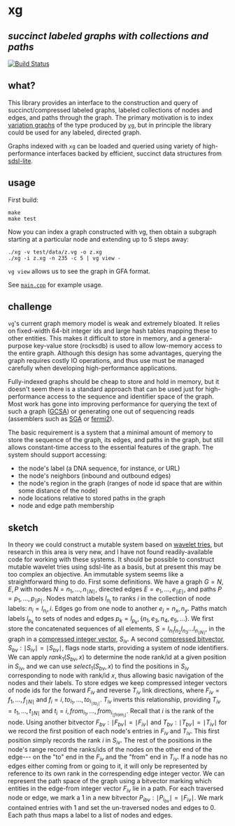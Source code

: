 # xg
## *succinct labeled graphs with collections and paths*

[![Build Status](https://travis-ci.org/ekg/xg.svg)](https://travis-ci.org/ekg/xg)

## what?

This library provides an interface to the construction and query of succinct/compressed labeled graphs, labeled collections of nodes and edges, and paths through the graph. The primary motivation is to index [variation graphs](https://github.com/ekg/vg#vg) of the type produced by [`vg`](https://github.com/ekg/vg), but in principle the library could be used for any labeled, directed graph.

Graphs indexed with `xg` can be loaded and queried using variety of high-performance interfaces backed by efficient, succinct data structures from [sdsl-lite](https://github.com/simongog/sdsl-lite).

## usage

First build:

```shell
make
make test
```

Now you can index a graph constructed with vg, then obtain a subgraph starting at a particular node and extending up to 5 steps away:

```shell
./xg -v test/data/z.vg -o z.xg
./xg -i z.xg -n 235 -c 5 | vg view -
```

`vg view` allows us to see the graph in GFA format.

See [`main.cpp`](https://github.com/ekg/xg/blob/master/main.cpp) for example usage.

## challenge

`vg`'s current graph memory model is weak and extremely bloated. It relies on fixed-width 64-bit integer ids and large hash tables mapping these to other entities. This makes it difficult to store in memory, and a general-purpose key-value store (rocksdb) is used to allow low-memory access to the entire graph. Although this design has some advantages, querying the graph requires costly IO operations, and thus use must be managed carefully when developing high-performance applications.

Fully-indexed graphs should be cheap to store and hold in memory, but it doesn't seem there is a standard approach that can be used just for high-performance access to the sequence and identifier space of the graph. Most work has gone into improving performance for querying the text of such a graph ([GCSA](https://github.com/jltsiren/gcsa2)) or generating one out of sequencing reads (assemblers such as [SGA](https://github.com/jts/sga) or [fermi2](https://github.com/lh3/fermi2)).

The basic requirement is a system that a minimal amount of memory to store the sequence of the graph, its edges, and paths in the graph, but still allows constant-time access to the essential features of the graph. The system should support accessing:

* the node's label (a DNA sequence, for instance, or URL)
* the node's neighbors (inbound and outbound edges)
* the node's region in the graph (ranges of node id space that are within some distance of the node)
* node locations relative to stored paths in the graph
* node and edge path membership

## sketch
In theory we could construct a mutable system based on <a href="http://arxiv.org/abs/1204.3581">wavelet tries</a>, but research in this area is very new, and I have not found readily-available code for working with these systems. It should be possible to construct mutable wavelet tries using sdsl-lite as a basis, but at present this may be too complex an objective. An immutable system seems like a straightforward thing to do.
First some definitions. We have a graph <span class="math"><em>G</em> = <em>N</em>, <em>E</em>, <em>P</em></span> with nodes <span class="math"><em>N</em> = <em>n</em><sub>1</sub>, …, <em>n</em><sub>∣<em>N</em>∣</sub></span>, directed edges <span class="math"><em>E</em> = <em>e</em><sub>1</sub>, …, <em>e</em><sub>∣<em>E</em>∣</sub></span>, and paths <span class="math"><em>P</em> = <em>p</em><sub>1</sub>, …, <em>p</em><sub>∣<em>P</em>∣</sub></span>. Nodes match labels <span class="math"><em>l</em><sub><em>n</em><sub><em>i</em></sub></sub></span> to ranks <span class="math"><em>i</em></span> in the collection of node labels: <span class="math"><em>n</em><sub><em>i</em></sub> = <em>l</em><sub><em>n</em><sub><em>i</em></sub></sub>, <em>i</em></span>. Edges go from one node to another <span class="math"><em>e</em><sub><em>j</em></sub> = <em>n</em><sub><em>x</em></sub>, <em>n</em><sub><em>y</em></sub></span>. Paths match labels <span class="math"><em>l</em><sub><em>p</em><sub><em>k</em></sub></sub></span> to sets of nodes and edges <span class="math"><em>p</em><sub><em>k</em></sub> = <em>l</em><sub><em>p</em><sub><em>k</em></sub></sub>, {<em>n</em><sub>1</sub>, <em>e</em><sub>3</sub>, <em>n</em><sub>4</sub>, <em>e</em><sub>5</sub>, …}</span>.
We first store the concatenated sequences of all elements, <span class="math"><em>S</em> = <em>l</em><sub><em>n</em><sub>1</sub></sub><em>l</em><sub><em>n</em><sub>2</sub></sub><em>l</em><sub><em>n</em><sub>3</sub></sub>…<em>l</em><sub><em>n</em><sub>∣<em>N</em>∣</sub></sub></span>, in the graph in a <a href="https://github.com/simongog/sdsl-lite/blob/master/include/sdsl/enc_vector.hpp#L48-L58">compressed integer vector</a>, <span class="math"><em>S</em><sub><em>i</em><em>v</em></sub></span>. A second <a href="https://github.com/simongog/sdsl-lite/blob/master/include/sdsl/rrr_vector.hpp">compressed bitvector</a>, <span class="math"><em>S</em><sub><em>b</em><em>v</em></sub> : ∣<em>S</em><sub><em>i</em><em>v</em></sub>∣ = ∣<em>S</em><sub><em>b</em><em>v</em></sub>∣</span>, flags node starts, providing a system of node identifiers. We can apply <span class="math"><em>r</em><em>a</em><em>n</em><em>k</em><sub>1</sub>(<em>S</em><sub><em>b</em><em>v</em></sub>, <em>x</em>)</span> to determine the node rank/id at a given position in <span class="math"><em>S</em><sub><em>i</em><em>v</em></sub></span>, and we can use <span class="math"><em>s</em><em>e</em><em>l</em><em>e</em><em>c</em><em>t</em><sub>1</sub>(<em>S</em><sub><em>b</em><em>v</em></sub>, <em>x</em>)</span> to find the positions in <span class="math"><em>S</em><sub><em>i</em><em>v</em></sub></span> corresponding to node with rank/id <span class="math"><em>x</em></span>, thus allowing basic navigation of the nodes and their labels.
To store edges we keep compressed integer vectors of node ids for the forward <span class="math"><em>F</em><sub><em>i</em><em>v</em></sub></span> and reverse <span class="math"><em>T</em><sub><em>i</em><em>v</em></sub></span> link directions, where <span class="math"><em>F</em><sub><em>i</em><em>v</em></sub> = <em>f</em><sub>1</sub>, …, <em>f</em><sub>∣<em>N</em>∣</sub></span> and <span class="math"><em>f</em><sub><em>i</em></sub> = <em>i</em>, <em>t</em><em>o</em><sub><em>i</em><sub>1</sub></sub>, …, <em>t</em><em>o</em><sub><em>i</em><sub>∣<em>t</em><em>o</em><sub><em>i</em></sub>∣</sub></sub></span>. <span class="math"><em>T</em><sub><em>i</em><em>v</em></sub></span> inverts this relationship, providing <span class="math"><em>T</em><sub><em>i</em><em>v</em></sub> = <em>t</em><sub>1</sub>, …, <em>t</em><sub>∣<em>N</em>∣</sub></span> and <span class="math"><em>t</em><sub><em>i</em></sub> = <em>i</em>, <em>f</em><em>r</em><em>o</em><em>m</em><sub><em>i</em><sub>1</sub></sub>, …, <em>f</em><em>r</em><em>o</em><em>m</em><sub><em>i</em><sub>∣<em>f</em><em>r</em><em>o</em><em>m</em><sub><em>i</em></sub>∣</sub></sub></span>. Recall that <span class="math"><em>i</em></span> is the rank of the node. Using another bitvector <span class="math"><em>F</em><sub><em>b</em><em>v</em></sub> : ∣<em>F</em><sub><em>b</em><em>v</em></sub>∣ = ∣<em>F</em><sub><em>i</em><em>v</em></sub>∣</span> and <span class="math"><em>T</em><sub><em>b</em><em>v</em></sub> : ∣<em>T</em><sub><em>b</em><em>v</em></sub>∣ = ∣<em>T</em><sub><em>i</em><em>v</em></sub>∣</span> for we record the first position of each node's entries in <span class="math"><em>F</em><sub><em>i</em><em>v</em></sub></span> and <span class="math"><em>T</em><sub><em>i</em><em>v</em></sub></span>. This first position simply records the rank <span class="math"><em>i</em></span> in <span class="math"><em>S</em><sub><em>i</em><em>v</em></sub></span>. The rest of the positions in the node's range record the ranks/ids of the nodes on the other end of the edge--- on the &quot;to&quot; end in the <span class="math"><em>F</em><sub><em>i</em><em>v</em></sub></span> and the &quot;from&quot; end in <span class="math"><em>T</em><sub><em>i</em><em>v</em></sub></span>. If a node has no edges either coming from or going to it, it will only be represented by reference to its own rank in the correspending edge integer vector.
We can represent the path space of the graph using a bitvector marking which entities in the edge-from integer vector <span class="math"><em>F</em><sub><em>i</em><em>v</em></sub></span> lie in a path. For each traversed node or edge, we mark a 1 in a new bitvector <span class="math"><em>P</em><sub><em>i</em></sub><em></em><sub><em>b</em><em>v</em></sub> : ∣<em>P</em><sub><em>i</em><sub><em>b</em><em>v</em></sub></sub>∣ = ∣<em>F</em><sub><em>i</em><em>v</em></sub>∣</span>. We mark contained entries with 1 and set the un-traversed nodes and edges to 0. Each path thus maps a label to a list of nodes and edges.
